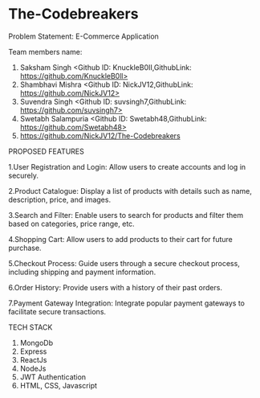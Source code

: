 # The-Codebreakers
Problem Statement: E-Commerce Application 

Team members name:
1. Saksham Singh <Github ID: KnuckleB0II,GithubLink: https://github.com/KnuckleB0ll> 
2. Shambhavi Mishra <Github ID: NickJV12,GithubLink: https://github.com/NickJV12>
3. Suvendra Singh <Github ID: suvsingh7,GithubLink: https://github.com/suvsingh7>
4. Swetabh Salampuria <Github ID: Swetabh48,GithubLink: https://github.com/Swetabh48>
5. https://github.com/NickJV12/The-Codebreakers

PROPOSED FEATURES

1.User Registration and Login: Allow users to create accounts
and log in securely.

2.Product Catalogue: Display a list of products with details
such as name, description, price, and images.

3.Search and Filter: Enable users to search for products and
filter them based on categories, price range, etc.

4.Shopping Cart: Allow users to add products to their cart for
future purchase.

5.Checkout Process: Guide users through a secure checkout
process, including shipping and payment information.

6.Order History: Provide users with a history of their past
orders.

7.Payment Gateway Integration: Integrate popular payment
gateways to facilitate secure transactions.

TECH STACK
1. MongoDb
2. Express
3. ReactJs
4. NodeJs
5. JWT Authentication
6. HTML, CSS, Javascript
